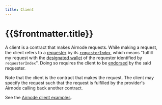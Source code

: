 ```yaml
---
title: Client
---
```


# {{$frontmatter.title}}

<TocHeader />
<TOC class="table-of-contents" :include-level="[2,3]" />

A client is a contract that makes Airnode requests.
While making a request, the client refers to a [requester](requester.md) by its [`requesterIndex`](requester.md#requesterindex), which means "fulfill my request with the [designated wallet](designated-wallet.md) of the requester identified by `requesterIndex`".
Doing so requires the client to be [endorsed](endorsement.md) by the said requester.

Note that the client is the contract that makes the request.
The client may specify the request such that the request is fulfilled by the provider's Airnode calling back another contract.

See the [Airnode client examples](https://github.com/api3dao/airnode-client-examples/tree/pre-alpha).
